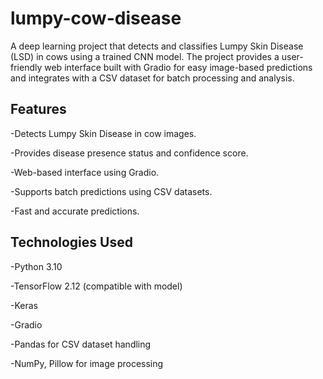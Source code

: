 # lumpy-cow-disease
A deep learning project that detects and classifies Lumpy Skin Disease (LSD) in cows using a trained CNN model. The project provides a user-friendly web interface built with Gradio for easy image-based predictions and integrates with a CSV dataset for batch processing and analysis.

## Features

-Detects Lumpy Skin Disease in cow images.

-Provides disease presence status and confidence score.

-Web-based interface using Gradio.

-Supports batch predictions using CSV datasets.

-Fast and accurate predictions.

## Technologies Used

-Python 3.10

-TensorFlow 2.12 (compatible with model)

-Keras

-Gradio

-Pandas for CSV dataset handling

-NumPy, Pillow for image processing
